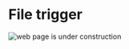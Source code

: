 # File trigger

![web page is under construction](https://docimages.blob.core.chinacloudapi.cn/images/commingsoon20210514.jpg)
